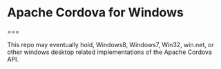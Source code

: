 # Apache Cordova for Windows
===

This repo may eventually hold, Windows8, Windows7, Win32, win.net, or other windows desktop related implementations of the Apache Cordova API.
